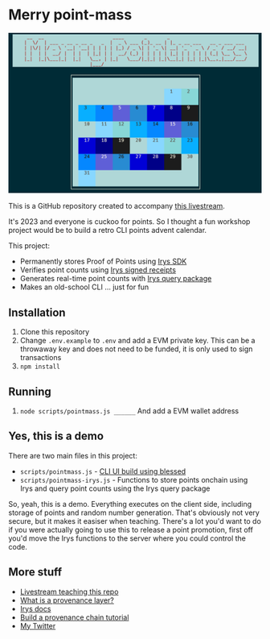 # Merry point-mass

![](./assets/merry-pointmass.png)

This is a GitHub repository created to accompany [this livestream](https://www.youtube.com/watch?v=8U0gg6-plSM).

It's 2023 and everyone is cuckoo for points. So I thought a fun workshop project would be to build a retro CLI points advent calendar.

This project:

-   Permanently stores Proof of Points using [Irys SDK](https://docs.irys.xyz/developer-docs/irys-sdk)
-   Verifies point counts using [Irys signed receipts](https://docs.irys.xyz/learn/receipts)
-   Generates real-time point counts with [Irys query package](https://docs.irys.xyz/developer-docs/querying/query-package)
-   Makes an old-school CLI ... just for fun

## Installation

1. Clone this repository
2. Change `.env.example` to `.env` and add a EVM private key. This can be a throwaway key and does not need to be funded, it is only used to sign transactions
3. `npm install`

## Running

1. `node scripts/pointmass.js ______` And add a EVM wallet address

## Yes, this is a demo

There are two main files in this project:

-   `scripts/pointmass.js` - [CLI UI build using blessed](https://github.com/chjj/blessed)
-   `scripts/pointmass-irys.js` - Functions to store points onchain using Irys and query point counts using the Irys query package

So, yeah, this is a demo. Everything executes on the client side, including storage of points and random number generation. That's obviously not very secure, but it makes it easiser when teaching. There's a lot you'd want to do if you were actually going to use this to release a point promotion, first off you'd move the Irys functions to the server where you could control the code.

## More stuff

-   [Livestream teaching this repo](https://www.youtube.com/watch?v=8U0gg6-plSM)
-   [What is a provenance layer?](https://irys.xyz/blog/what-is-a-provenance-layer)
-   [Irys docs](https://docs.irys.xyz/)
-   [Build a provenance chain tutorial](https://docs.irys.xyz/hands-on/tutorials/provenance-chain)
-   [My Twitter](https://twitter.com/spaceagente)
